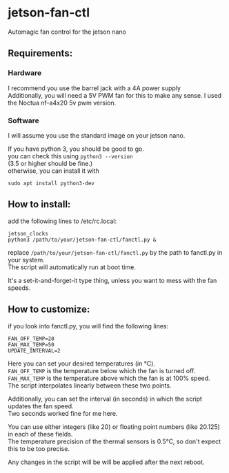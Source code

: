 # jetson-fan-ctl
Automagic fan control for the jetson nano

## Requirements:

### Hardware
I recommend you use the barrel jack with a 4A power supply  
Additionally, you will need a 5V PWM fan for this to make any sense.
I used the Noctua nf-a4x20 5v pwm version.

### Software
I will assume you use the standard image on your jetson nano.

If you have python 3, you should be good to go.  
you can check this using <code>python3 --version</code>  
(3.5 or higher should be fine.)  
otherwise, you can install it with  

    sudo apt install python3-dev


## How to install:
add the following lines to /etc/rc.local:

    jetson_clocks
    python3 /path/to/your/jetson-fan-ctl/fanctl.py &

replace <code>/path/to/your/jetson-fan-ctl/fanctl.py</code> 
by the path to fanctl.py in your system.  
The script will automatically run at boot time.

It's a set-it-and-forget-it type thing, unless you want to mess with the fan speeds.

## How to customize:
if you look into fanctl.py, you will find the following lines:

    FAN_OFF_TEMP=20
    FAN_MAX_TEMP=50
    UPDATE_INTERVAL=2

Here you can set your desired temperatures (in °C).  
<code>FAN_OFF_TEMP</code> is the temperature below which the fan is turned off.  
<code>FAN_MAX_TEMP</code> is the temperature above which the fan is at 100% speed.  
The script interpolates linearly between these two points.

Additionally, you can set the interval (in seconds) in which the script updates the fan speed.  
Two seconds worked fine for me here.

You can use either integers (like 20) or floating point numbers (like 20.125) in each of these fields.  
The temperature precision of the thermal sensors is 0.5°C, so don't expect this to be too precise.

Any changes in the script will be will be applied after the next reboot.
